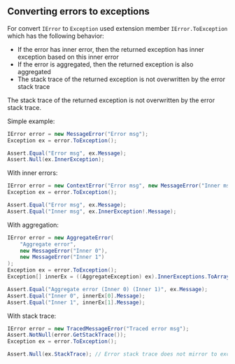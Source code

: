 
## Converting errors to exceptions

For convert `IError` to `Exception` used extension member `IError.ToException` which has the following behavior:
- If the error has inner error, then the returned exception has inner exception based on this inner error
- If the error is aggregated, then the returned exception is also aggregated
- The stack trace of the returned exception is not overwritten by the error stack trace

<div class="warning"> 
The stack trace of the returned exception is not overwritten by the error stack trace.
</div>


Simple example:

```csharp
IError error = new MessageError("Error msg");
Exception ex = error.ToException();

Assert.Equal("Error msg", ex.Message);
Assert.Null(ex.InnerException);
```


With inner errors:
```csharp
IError error = new ContextError("Error msg", new MessageError("Inner msg"));
Exception ex = error.ToException();

Assert.Equal("Error msg", ex.Message);
Assert.Equal("Inner msg", ex.InnerException!.Message);
```


With aggregation:
```csharp
IError error = new AggregateError(
    "Aggregate error",
    new MessageError("Inner 0"),
    new MessageError("Inner 1")
);
Exception ex = error.ToException();
Exception[] innerEx = ((AggregateException) ex).InnerExceptions.ToArray();

Assert.Equal("Aggregate error (Inner 0) (Inner 1)", ex.Message);
Assert.Equal("Inner 0", innerEx[0].Message);
Assert.Equal("Inner 1", innerEx[1].Message);
```


With stack trace:

```csharp
IError error = new TracedMessageError("Traced error msg");
Assert.NotNull(error.GetStackTrace());
Exception ex = error.ToException();

Assert.Null(ex.StackTrace); // Error stack trace does not mirror to exception
```
